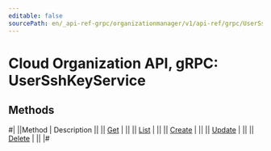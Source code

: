 ```yaml
---
editable: false
sourcePath: en/_api-ref-grpc/organizationmanager/v1/api-ref/grpc/UserSshKey/index.md
---
```


# Cloud Organization API, gRPC: UserSshKeyService

## Methods

#|
||Method | Description ||
|| [Get](get.md) |  ||
|| [List](list.md) |  ||
|| [Create](create.md) |  ||
|| [Update](update.md) |  ||
|| [Delete](delete.md) |  ||
|#
